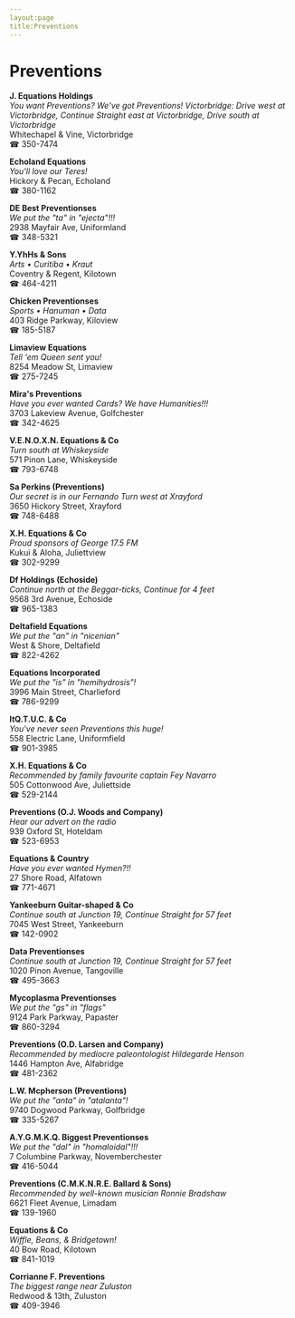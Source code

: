 ```yaml
---
layout:page
title:Preventions
---
```

# Preventions

**J. Equations Holdings**  
_You want Preventions? We've got Preventions! 
Victorbridge: Drive west at Victorbridge, Continue Straight east at Victorbridge, Drive south at Victorbridge_  
Whitechapel & Vine, Victorbridge  
☎ 350-7474



**Echoland Equations**  
_You'll love our Teres!_  
Hickory & Pecan, Echoland  
☎ 380-1162



**DE Best Preventionses**  
_We put the "ta" in "ejecta"!!!_  
2938 Mayfair Ave, Uniformland  
☎ 348-5321



**Y.YhHs & Sons**  
_Arts • Curitiba • Kraut_  
Coventry & Regent, Kilotown  
☎ 464-4211



**Chicken Preventionses**  
_Sports • Hanuman • Data_  
403 Ridge Parkway, Kiloview  
☎ 185-5187



**Limaview Equations**  
_Tell 'em Queen sent you!_  
8254 Meadow St, Limaview  
☎ 275-7245



**Mira's Preventions**  
_Have you ever wanted Cards? We have Humanities!!!_  
3703 Lakeview Avenue, Golfchester  
☎ 342-4625



**V.E.N.O.X.N. Equations & Co**  
_Turn south at Whiskeyside_  
571 Pinon Lane, Whiskeyside  
☎ 793-6748



**Sa Perkins (Preventions)**  
_Our secret is in our Fernando 
Turn west at Xrayford_  
3650 Hickory Street, Xrayford  
☎ 748-6488



**X.H. Equations & Co**  
_Proud sponsors of George 17.5 FM_  
Kukui & Aloha, Juliettview  
☎ 302-9299



**Df Holdings (Echoside)**  
_Continue north at the Beggar-ticks, Continue for 4 feet_  
9568 3rd Avenue, Echoside  
☎ 965-1383



**Deltafield Equations**  
_We put the "an" in "nicenian"_  
West & Shore, Deltafield  
☎ 822-4262



**Equations Incorporated**  
_We put the "is" in "hemihydrosis"!_  
3996 Main Street, Charlieford  
☎ 786-9299



**ItQ.T.U.C. & Co**  
_You've never seen Preventions this huge!_  
558 Electric Lane, Uniformfield  
☎ 901-3985



**X.H. Equations & Co**  
_Recommended by family favourite captain Fey Navarro_  
505 Cottonwood Ave, Juliettside  
☎ 529-2144



**Preventions (O.J. Woods and Company)**  
_Hear our advert on the radio_  
939 Oxford St, Hoteldam  
☎ 523-6953



**Equations & Country**  
_Have you ever wanted Hymen?!!_  
27 Shore Road, Alfatown  
☎ 771-4671



**Yankeeburn Guitar-shaped & Co**  
_Continue south at Junction 19, Continue Straight for 57 feet_  
7045 West Street, Yankeeburn  
☎ 142-0902



**Data Preventionses**  
_Continue south at Junction 19, Continue Straight for 57 feet_  
1020 Pinon Avenue, Tangoville  
☎ 495-3663



**Mycoplasma Preventionses**  
_We put the "gs" in "flags"_  
9124 Park Parkway, Papaster  
☎ 860-3294



**Preventions (O.D. Larsen and Company)**  
_Recommended by mediocre paleontologist Hildegarde Henson_  
1446 Hampton Ave, Alfabridge  
☎ 481-2362



**L.W. Mcpherson (Preventions)**  
_We put the "anta" in "atalanta"!_  
9740 Dogwood Parkway, Golfbridge  
☎ 335-5267



**A.Y.G.M.K.Q. Biggest Preventionses**  
_We put the "dal" in "homaloidal"!!!_  
7 Columbine Parkway, Novemberchester  
☎ 416-5044



**Preventions (C.M.K.N.R.E. Ballard & Sons)**  
_Recommended by well-known musician Ronnie Bradshaw_  
6621 Fleet Avenue, Limadam  
☎ 139-1960



**Equations & Co**  
_Wiffle, Beans, & Bridgetown!_  
40 Bow Road, Kilotown  
☎ 841-1019



**Corrianne F. Preventions**  
_The biggest range near Zuluston_  
Redwood & 13th, Zuluston  
☎ 409-3946




